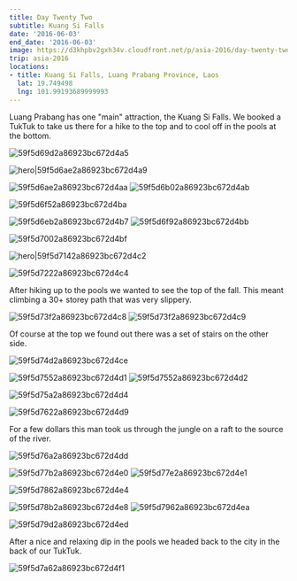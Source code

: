 ```yaml
---
title: Day Twenty Two
subtitle: Kuang Si Falls
date: '2016-06-03'
end_date: '2016-06-03'
image: https://d3khpbv2gxh34v.cloudfront.net/p/asia-2016/day-twenty-two/59f5d6962a86923bc672d4a3.jpg
trip: asia-2016
locations:
- title: Kuang Si Falls, Luang Prabang Province, Laos
  lat: 19.749498
  lng: 101.99193689999993
---
```


Luang Prabang has one "main" attraction, the Kuang Si Falls. We booked a TukTuk to take us there for a hike to the top and to cool off in the pools at the bottom.

![59f5d69d2a86923bc672d4a5](https://d3khpbv2gxh34v.cloudfront.net/p/asia-2016/day-twenty-two/59f5d6a32a86923bc672d4a7.jpg "1.506")

![hero|59f5d6ae2a86923bc672d4a9](https://d3khpbv2gxh34v.cloudfront.net/p/asia-2016/day-twenty-two/59f5d6ae2a86923bc672d4a9.jpg "1.506")

![59f5d6ae2a86923bc672d4aa](https://d3khpbv2gxh34v.cloudfront.net/p/asia-2016/day-twenty-two/59f5d6b42a86923bc672d4ad.jpg "1.506")
![59f5d6b02a86923bc672d4ab](https://d3khpbv2gxh34v.cloudfront.net/p/asia-2016/day-twenty-two/59f5d6c42a86923bc672d4b3.jpg "1.506")

![59f5d6f52a86923bc672d4ba](https://d3khpbv2gxh34v.cloudfront.net/p/asia-2016/day-twenty-two/59f5d6fd2a86923bc672d4bd.jpg "1.506")

![59f5d6eb2a86923bc672d4b7](https://d3khpbv2gxh34v.cloudfront.net/p/asia-2016/day-twenty-two/59f5d6f12a86923bc672d4b9.jpg "1.506")
![59f5d6f92a86923bc672d4bb](https://d3khpbv2gxh34v.cloudfront.net/p/asia-2016/day-twenty-two/59f5d7002a86923bc672d4be.jpg "1.506")

![59f5d7002a86923bc672d4bf](https://d3khpbv2gxh34v.cloudfront.net/p/asia-2016/day-twenty-two/59f5d7052a86923bc672d4c1.jpg "1.506")

![hero|59f5d7142a86923bc672d4c2](https://d3khpbv2gxh34v.cloudfront.net/p/asia-2016/day-twenty-two/59f5d7142a86923bc672d4c2.jpg "1.506")

![59f5d7222a86923bc672d4c4](https://d3khpbv2gxh34v.cloudfront.net/p/asia-2016/day-twenty-two/59f5d7282a86923bc672d4c6.jpg "1.506")

After hiking up to the pools we wanted to see the top of the fall. This meant climbing a 30+ storey path that was very slippery.

![59f5d73f2a86923bc672d4c8](https://d3khpbv2gxh34v.cloudfront.net/p/asia-2016/day-twenty-two/59f5d7482a86923bc672d4cc.jpg "1.506")
![59f5d73f2a86923bc672d4c9](https://d3khpbv2gxh34v.cloudfront.net/p/asia-2016/day-twenty-two/59f5d74a2a86923bc672d4cd.jpg "1.506")

Of course at the top we found out there was a set of stairs on the other side.

![59f5d74d2a86923bc672d4ce](https://d3khpbv2gxh34v.cloudfront.net/p/asia-2016/day-twenty-two/59f5d7532a86923bc672d4d0.jpg "1.506")

![59f5d7552a86923bc672d4d1](https://d3khpbv2gxh34v.cloudfront.net/p/asia-2016/day-twenty-two/59f5d7612a86923bc672d4d8.jpg "1.506")
![59f5d7552a86923bc672d4d2](https://d3khpbv2gxh34v.cloudfront.net/p/asia-2016/day-twenty-two/59f5d75e2a86923bc672d4d6.jpg "1.506")

![59f5d75a2a86923bc672d4d4](https://d3khpbv2gxh34v.cloudfront.net/p/asia-2016/day-twenty-two/59f5d7602a86923bc672d4d7.jpg "1.506")

![59f5d7622a86923bc672d4d9](https://d3khpbv2gxh34v.cloudfront.net/p/asia-2016/day-twenty-two/59f5d7672a86923bc672d4dc.jpg "1.506")

For a few dollars this man took us through the jungle on a raft to the source of the river.

![59f5d76a2a86923bc672d4dd](https://d3khpbv2gxh34v.cloudfront.net/p/asia-2016/day-twenty-two/59f5d76e2a86923bc672d4df.jpg "1.506")

![59f5d77b2a86923bc672d4e0](https://d3khpbv2gxh34v.cloudfront.net/p/asia-2016/day-twenty-two/59f5d7812a86923bc672d4e3.jpg "1.506")
![59f5d77e2a86923bc672d4e1](https://d3khpbv2gxh34v.cloudfront.net/p/asia-2016/day-twenty-two/59f5d7862a86923bc672d4e5.jpg "1.506")

![59f5d7862a86923bc672d4e4](https://d3khpbv2gxh34v.cloudfront.net/p/asia-2016/day-twenty-two/59f5d7892a86923bc672d4e7.jpg "1.506")

![59f5d78b2a86923bc672d4e8](https://d3khpbv2gxh34v.cloudfront.net/p/asia-2016/day-twenty-two/59f5d7912a86923bc672d4e9.jpg "1.506")
![59f5d7962a86923bc672d4ea](https://d3khpbv2gxh34v.cloudfront.net/p/asia-2016/day-twenty-two/59f5d79c2a86923bc672d4ec.jpg "1.506")

![59f5d79d2a86923bc672d4ed](https://d3khpbv2gxh34v.cloudfront.net/p/asia-2016/day-twenty-two/59f5d7a12a86923bc672d4ef.jpg "1.506")

After a nice and relaxing dip in the pools we headed back to the city in the back of our TukTuk.

![59f5d7a62a86923bc672d4f1](https://d3khpbv2gxh34v.cloudfront.net/p/asia-2016/day-twenty-two/59f5d7aa2a86923bc672d4f2.jpg "1.5")

